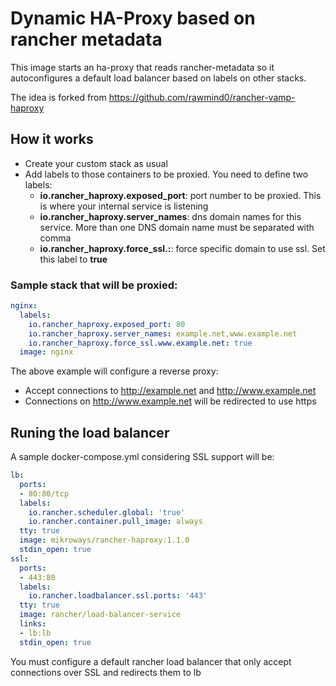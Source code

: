 # Dynamic HA-Proxy based on rancher metadata

This image starts an ha-proxy that reads rancher-metadata so it autoconfigures a
default load balancer based on labels on other stacks.

The idea is forked from https://github.com/rawmind0/rancher-vamp-haproxy

## How it works

* Create your custom stack as usual
* Add labels to those containers to be proxied. You need to define two labels:
  * **io.rancher_haproxy.exposed_port**: port number to be proxied. This is
    where your internal service is listening
  * **io.rancher_haproxy.server_names**: dns domain names for this service. More
    than one DNS domain name must be separated with comma
  * **io.rancher_haproxy.force_ssl.<FQDN>:**: force specific domain to use ssl.
    Set this label to **true**

### Sample stack that will be proxied:

```yml
nginx:
  labels:
    io.rancher_haproxy.exposed_port: 80
    io.rancher_haproxy.server_names: example.net,www.example.net
    io.rancher_haproxy.force_ssl.www.example.net: true
  image: nginx
```

The above example will configure a reverse proxy:

* Accept connections to http://example.net and http://www.example.net
* Connections on http://www.example.net will be redirected to use https

## Runing the load balancer

A sample docker-compose.yml considering SSL support will be:

```yml
lb:
  ports:
  - 80:80/tcp
  labels:
    io.rancher.scheduler.global: 'true'
    io.rancher.container.pull_image: always
  tty: true
  image: mikroways/rancher-haproxy:1.1.0
  stdin_open: true
ssl:
  ports:
  - 443:80
  labels:
    io.rancher.loadbalancer.ssl.ports: '443'
  tty: true
  image: rancher/load-balancer-service
  links:
  - lb:lb
  stdin_open: true
```

You must configure a default rancher load balancer that only accept connections
over SSL and redirects them to lb
